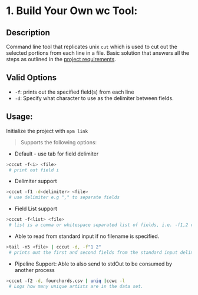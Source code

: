 # 1. Build Your Own wc Tool:

## Description

Command line tool that replicates unix `cut` which is used to cut out the selected portions from each line in a file. Basic solution that answers all the steps as outlined in the [project requirements](https://codingchallenges.fyi/challenges/challenge-cut/).

## Valid Options

- `-f`: prints out the specified field(s) from each line
- `-d`: Specify what character to use as the delimiter between fields. 

## Usage:

Initialize the project with `npm link`

> Supports the following options:
- Default - use tab for field delimiter
```bash
>cccut -f<i> <file>
 # print out field i
```

- Delimiter support
```bash
>cccut -f1 -d<delimiter> <file>
 # use delimiter e.g "," to separate fields
```

- Field List support
```bash
>cccut -f<list> <file>
 # list is a comma or whitespace separated list of fields, i.e. -f1,2 or -f“1 2”
```

- Able to read from standard input if no filename is specified.

```bash
>tail -n5 <file> | cccut -d, -f"1 2"
 # prints out the first and second fields from the standard input delimited by ","
```

- Pipeline Support: Able to also send to stdOut to be consumed by another process

```bash
>cccut -f2 -d, fourchords.csv | uniq |ccwc -l
 # Logs how many unique artists are in the data set. 
```